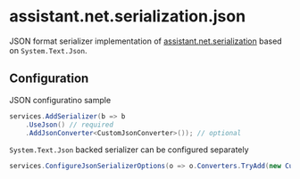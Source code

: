 ﻿# assistant.net.serialization.json

JSON format serializer implementation of [assistant.net.serialization](https://github.com/iotbusters/assistant.net/tree/master/src/Serialization)
based on `System.Text.Json`.

## Configuration

JSON configuratino sample

```csharp
services.AddSerializer(b => b
    .UseJson() // required
    .AddJsonConverter<CustomJsonConverter>()); // optional
```

`System.Text.Json` backed serializer can be configured separately

```csharp
services.ConfigureJsonSerializerOptions(o => o.Converters.TryAdd(new CustomJsonConverter()));
```
